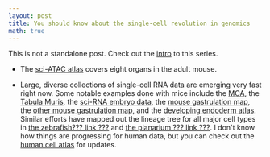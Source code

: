 ```yaml
---
layout: post
title: You should know about the single-cell revolution in genomics
math: true
---
```


This is not a standalone post. Check out the [intro](https://ekernf01.github.io/GRN_intro) to this series.



- The [sci-ATAC atlas](http://atlas.gs.washington.edu/mouse-atac/) covers eight organs in the adult mouse.

- Large, diverse collections of single-cell RNA data are emerging very fast right now. Some notable examples done with mice include the [MCA](http://bis.zju.edu.cn/MCA/), the [Tabula Muris](https://tabula-muris.ds.czbiohub.org/), the [sci-RNA embryo data](http://atlas.gs.washington.edu/hub/), the [mouse gastrulation map](https://marionilab.cruk.cam.ac.uk/MouseGastrulation2018/), the [other mouse gastrulation map](https://doi.org/10.1038/s41556-017-0013-z), and the [developing endoderm atlas](https://www.nature.com/articles/s41586-019-1127-1). Similar efforts have mapped out the lineage tree for all major cell types in [the zebrafish??? link ???]() and [the planarium ??? link ???](). I don't know how things are progressing for human data, but you can check out the [human cell atlas](https://www.humancellatlas.org/) for updates.

